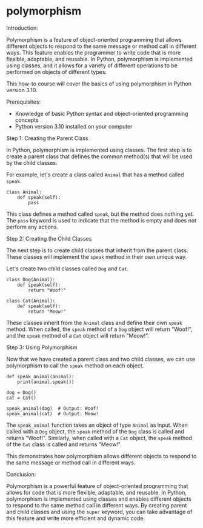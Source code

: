 
polymorphism
============
Introduction:

Polymorphism is a feature of object-oriented programming that allows different objects to respond to the same message or method call in different ways. This feature enables the programmer to write code that is more flexible, adaptable, and reusable. In Python, polymorphism is implemented using classes, and it allows for a variety of different operations to be performed on objects of different types.

This how-to course will cover the basics of using polymorphism in Python version 3.10.

Prerequisites:

- Knowledge of basic Python syntax and object-oriented programming concepts
- Python version 3.10 installed on your computer

Step 1: Creating the Parent Class

In Python, polymorphism is implemented using classes. The first step is to create a parent class that defines the common method(s) that will be used by the child classes.

For example, let's create a class called `Animal` that has a method called `speak`.

```
class Animal:
    def speak(self):
        pass
```

This class defines a method called `speak`, but the method does nothing yet. The `pass` keyword is used to indicate that the method is empty and does not perform any actions.

Step 2: Creating the Child Classes

The next step is to create child classes that inherit from the parent class. These classes will implement the `speak` method in their own unique way.

Let's create two child classes called `Dog` and `Cat`.

```
class Dog(Animal):
    def speak(self):
        return "Woof!"

class Cat(Animal):
    def speak(self):
        return "Meow!"
```

These classes inherit from the `Animal` class and define their own `speak` method. When called, the `speak` method of a `Dog` object will return "Woof!", and the `speak` method of a `Cat` object will return "Meow!".

Step 3: Using Polymorphism

Now that we have created a parent class and two child classes, we can use polymorphism to call the `speak` method on each object.

```
def speak_animal(animal):
    print(animal.speak())

dog = Dog()
cat = Cat()

speak_animal(dog)  # Output: Woof!
speak_animal(cat)  # Output: Meow!
```

The `speak_animal` function takes an object of type `Animal` as input. When called with a `Dog` object, the `speak` method of the `Dog` class is called and returns "Woof!". Similarly, when called with a `Cat` object, the `speak` method of the `Cat` class is called and returns "Meow!".

This demonstrates how polymorphism allows different objects to respond to the same message or method call in different ways.

Conclusion:

Polymorphism is a powerful feature of object-oriented programming that allows for code that is more flexible, adaptable, and reusable. In Python, polymorphism is implemented using classes and enables different objects to respond to the same method call in different ways. By creating parent and child classes and using the `super` keyword, you can take advantage of this feature and write more efficient and dynamic code.